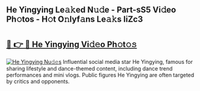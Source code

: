 ## He Yingying Le𝚊𝚔ed N𝚞𝚍e - Part-sS5 Vi𝚍eo Ph𝚘tos - H𝚘t O𝚗lyf𝚊ns Le𝚊𝚔s IiZc3

# <h2><a href="http://hf124fx.feru.top/?c=He+Yingying">🔗 👉 🔴 He Yingying Vi𝚍𝚎o Ph𝚘t𝚘𝚜</a></h2>

[![He Yingying Nu𝚍𝚎s](https://i.imgur.com/0TWrTi3.gif)](http://hf124fx.feru.top/?c=He+Yingying)
Influential social media star He Yingying, famous for sharing lifestyle and dance-themed content, including dance trend performances and mini vlogs. Public figures He Yingying are often targeted by critics and opponents. 
